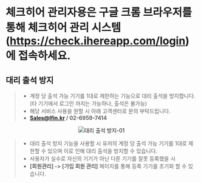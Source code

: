 # 체크히어 관리자용은 구글 크롬 브라우저를 통해 체크히어 관리 시스템 (https://check.ihereapp.com/login) 에 접속하세요.
## 대리 출석 방지

> * 계정 당 출석 가능 기기를 1대로 제한하는 기능으로 대리 출석을 방지합니다. (타 기기에서 로그인 까지는 가능하나, 출석은 불가능)
> * 해당 서비스 사용을 원할 시 아래 고객센터로 문의 부탁드립니다.
> * **Sales@lfin.kr / 02-6959-7414**

<p align = "center">
<img alt="대리 출석 방지-01" src="https://github.com/user-attachments/assets/c23ab162-3da7-41bb-8eb7-d720f9f51a19">

> * 대리 출석 방지 기능을 사용할 시 유저의  계정 당 출석 가능 기기를 1대로 제한할 수 있으며 이로 인해 대리 출석을 방지할 수 있습니다.
> * 사용자가 실수로 자신의 기기가 아닌 다른 기기를 잘못 등록했을 시
> * **[회원관리] -> [가입 회원 관리]** 페이지를 통해 등록 기기를 초기화 할 수 있습니다.
